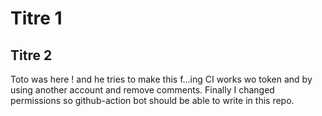 # Titre 1

## Titre 2

Toto was here ! and he tries to make this f...ing CI works wo token and by using another account and remove comments.
Finally I changed permissions so github-action bot should be able to write in this repo.
